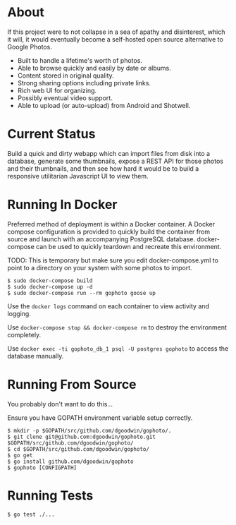 # About

If this project were to not collapse in a sea of apathy and disinterest, which it will, it would eventually become a self-hosted open source alternative to Google Photos.

  * Built to handle a lifetime's worth of photos.
  * Able to browse quickly and easily by date or albums.
  * Content stored in original quality.
  * Strong sharing options including private links.
  * Rich web UI for organizing.
  * Possibly eventual video support.
  * Able to upload (or auto-upload) from Android and Shotwell.

# Current Status

Build a quick and dirty webapp which can import files from disk into a database, generate some thumbnails, expose a REST API for those photos and their thumbnails, and then see how hard it would be to build a responsive utilitarian Javascript UI to view them.

# Running In Docker

Preferred method of deployment is within a Docker container. A Docker compose configuration is provided to quickly build the container from source and launch with an accompanying PostgreSQL database. docker-compose can be used to quickly teardown and recreate this environment.

TODO: This is temporary but make sure you edit docker-compose.yml to point to a directory on your system with some photos to import.

```
$ sudo docker-compose build
$ sudo docker-compose up -d
$ sudo docker-compose run --rm gophoto goose up
```

Use the `docker logs` command on each container to view activity and logging.

Use `docker-compose stop && docker-compose rm` to destroy the environment completely.

Use `docker exec -ti gophoto_db_1 psql -U postgres gophoto` to access the database manually.

# Running From Source

You probably don't want to do this...

Ensure you have GOPATH environment variable setup correctly.

```
$ mkdir -p $GOPATH/src/github.com/dgoodwin/gophoto/.
$ git clone git@github.com:dgoodwin/gophoto.git $GOPATH/src/github.com/dgoodwin/gophoto/
$ cd $GOPATH/src/github.com/dgoodwin/gophoto/
$ go get
$ go install github.com/dgoodwin/gophoto
$ gophoto [CONFIGPATH]
```

# Running Tests

```
$ go test ./...
```




